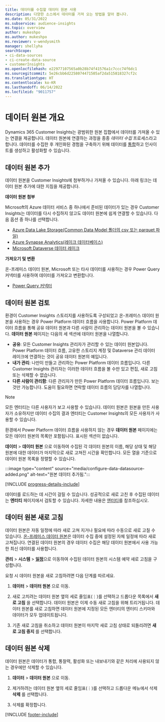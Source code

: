 ```yaml
---
title: 데이터를 수집할 데이터 원본 사용
description: 다양한 소스에서 데이터를 가져 오는 방법을 알아 봅니다.
ms.date: 05/31/2022
ms.subservice: audience-insights
ms.topic: overview
author: mukeshpo
ms.author: mukeshpo
ms.reviewer: v-wendysmith
manager: shellyha
searchScope:
- ci-data-sources
- ci-create-data-source
- customerInsights
ms.openlocfilehash: e22977107565a0b28b74f41576a1c7ccc74f6dc1
ms.sourcegitcommit: 5e26cbb6d2258074471505af2da515818327cf2c
ms.translationtype: HT
ms.contentlocale: ko-KR
ms.lasthandoff: 06/14/2022
ms.locfileid: "9011757"
---
```

# <a name="data-sources-overview"></a>데이터 원본 개요

Dynamics 365 Customer Insights는 광범위한 원본 집합에서 데이터를 가져올 수 있는 연결을 제공합니다. 데이터 원본에 연결하는 과정을 종종 *데이터 수집* 프로세스라고 합니다. 데이터를 수집한 후 개인화된 경험을 구축하기 위해 데이터를 [통합](data-unification.md)하고 인사이트를 생성하고 활성화할 수 있습니다.

## <a name="add-data-sources"></a>데이터 원본 추가

데이터 원본을 Customer Insights에 첨부하거나 가져올 수 있습니다. 아래 링크는 데이터 원본 추가에 대한 지침을 제공합니다.

**데이터 원본 첨부**

Microsoft의 Azure 데이터 서비스 중 하나에서 준비된 데이터가 있는 경우 Customer Insights는 데이터를 다시 수집하지 않고도 데이터 원본에 쉽게 연결할 수 있습니다. 다음 옵션 중 하나를 선택합니다.
- [Azure Data Lake Storage(Common Data Model 폴더의 csv 또는 parquet 파일)](connect-common-data-model.md)
- [Azure Synapse Analytics(레이크 데이터베이스)](connect-synapse.md)
- [Microsoft Dataverse 데이터 레이크](connect-dataverse-managed-lake.md)

**가져오기 및 변환**

온-프레미스 데이터 원본, Microsoft 또는 타사 데이터를 사용하는 경우 Power Query 커넥터를 사용하여 데이터를 가져오고 변환합니다.
- [Power Query 커넥터](connect-power-query.md)

## <a name="review-data-sources"></a>데이터 원본 검토

환경이 Customer Insights 스토리지를 사용하도록 구성되었고 온-프레미스 데이터 원본을 사용하는 경우 Power Platform 데이터 흐름을 사용합니다. Power Platform 데이터 흐름을 통해 공유 데이터 원본과 다른 사람이 관리하는 데이터 원본을 볼 수 있습니다. **데이터 원본** 페이지는 다음의 세 섹션에 데이터 원본을 나열합니다.
- **공유**: 모든 Customer Insights 관리자가 관리할 수 있는 데이터 원본입니다. Power Platform 데이터 흐름, 고유한 스토리지 계정 및 Dataverse 관리 데이터 레이크에 연결하는 것이 공유 데이터 원본의 예입니다.
- **내가 관리**: 나만이 만들고 관리하는 Power Platform 데이터 흐름입니다. 다른 Customer Insights 관리자는 이러한 데이터 흐름을 볼 수만 있고 편집, 새로 고침 또는 삭제할 수 없습니다.
- **다른 사람이 관리함**: 다른 관리자가 만든 Power Platform 데이터 흐름입니다. 보는 것만 가능합니다. 도움이 필요하면 연락할 데이터 흐름의 담당자를 나열합니다.
> [!NOTE]
> 모든 엔터티는 다른 사용자가 보고 사용할 수 있습니다. 데이터 원본은 원본을 만든 사용자가 소유하지만 데이터 수집의 결과 엔터티는 Customer Insights의 모든 사용자가 사용할 수 있습니다.

환경에서 Power Platform 데이터 흐름을 사용하지 않는 경우 **데이터 원본** 페이지에는 모든 데이터 원본의 목록만 포함됩니다. 표시된 섹션이 없습니다.

**데이터** > **데이터 원본** 으로 이동하여 수집된 각 데이터 원본의 이름, 해당 상태 및 해당 원본에 대한 데이터가 마지막으로 새로 고쳐진 시간을 확인합니다. 모든 열을 기준으로 데이터 원본 목록을 정렬할 수 있습니다.

:::image type="content" source="media/configure-data-datasource-added.png" alt-text="원본 데이터 추가됨.":::

[!INCLUDE [progress-details-include](includes/progress-details-pane.md)]

데이터를 로드하는 데 시간이 걸릴 수 있습니다. 성공적으로 새로 고친 후 수집된 데이터는 **엔터티** 페이지에서 검토할 수 있습니다. 자세한 내용은 [엔터티](entities.md)를 참조하십시오.

## <a name="refresh-data-sources"></a>데이터 원본 새로 고침

데이터 원본은 자동 일정에 따라 새로 고쳐 지거나 필요에 따라 수동으로 새로 고칠 수 있습니다. [온-프레미스 데이터 원본](connect-power-query.md#add-data-from-on-premises-data-sources)은 데이터 수집 중에 설정된 자체 일정에 따라 새로 고쳐집니다. 연결된 데이터 원본의 경우 데이터 수집은 해당 데이터 원본에서 사용 가능한 최신 데이터를 사용합니다.

**관리** > **시스템** > [**일정**](system.md#schedule-tab)으로 이동하여 수집된 데이터 원본의 시스템 예약 새로 고침을 구성합니다.

요청 시 데이터 원본을 새로 고침하려면 다음 단계를 따르세요.

1. **데이터** > **데이터 원본** 으로 이동.

1. 새로 고치려는 데이터 원본 옆의 세로 줄임표(&vellip;)를 선택하고 드롭다운 목록에서 **새로 고침** 을 선택합니다. 데이터 원본은 이제 수동 새로 고침을 위해 트리거됩니다. 데이터 원본를 새로 고침하면 데이터 원본에 지정된 모든 엔터티의 엔터티 스키마와 데이터가 모두 업데이트됩니다.

1. 기존 새로 고침을 취소하고 데이터 원본이 마지막 새로 고침 상태로 되돌리려면 **새로 고침 중지** 를 선택합니다.

## <a name="delete-a-data-source"></a>데이터 원본 삭제

데이터 원본은 데이터가 통합, 통찰력, 활성화 또는 내보내기와 같은 처리에 사용되지 않는 경우에만 삭제할 수 있습니다.

1. **데이터** > **데이터 원본** 으로 이동.

2. 제거하려는 데이터 원본 옆의 세로 줄임표(&vellip;)를 선택하고 드롭다운 메뉴에서 삭제 **삭제** 를 선택합니다.

3. 삭제를 확정합니다.


[!INCLUDE [footer-include](includes/footer-banner.md)]
